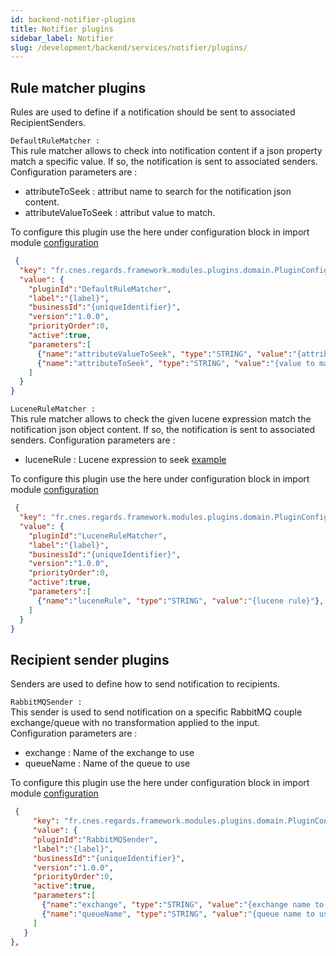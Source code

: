 ```yaml
---
id: backend-notifier-plugins
title: Notifier plugins
sidebar_label: Notifier 
slug: /development/backend/services/notifier/plugins/
---
```


## Rule matcher plugins

Rules are used to define if a notification should be sent to associated RecipientSenders.

`DefaultRuleMatcher :`  
 This rule matcher allows to check into notification content if a json property match a specific value. If so,  the notification is sent to associated senders.  
 Configuration parameters are :
 - attributeToSeek : attribut name to search for the notification json content. 
 - attributeValueToSeek : attribut value to match.

 To configure this plugin use the here  under configuration block in import module [configuration](../api/configuration/)

```json
 {
  "key": "fr.cnes.regards.framework.modules.plugins.domain.PluginConfiguration",
  "value": {
    "pluginId":"DefaultRuleMatcher",
    "label":"{label}",
    "businessId":"{uniqueIdentifier}",
    "version":"1.0.0",
    "priorityOrder":0,
    "active":true,
    "parameters":[
      {"name":"attributeValueToSeek", "type":"STRING", "value":"{attribute to searh for}"},
      {"name":"attributeToSeek", "type":"STRING", "value":"{value to match}"}
    ]
  }
}      
```

`LuceneRuleMatcher :`  
This rule matcher allows to check the given lucene expression match the notification json object content. If so, the notification is sent to associated senders.
Configuration parameters are :
 - luceneRule : Lucene expression to seek [example](../../../../appendices/lucene-query)

 To configure this plugin use the here  under configuration block in import module [configuration](../api/configuration/)

```json
 {
  "key": "fr.cnes.regards.framework.modules.plugins.domain.PluginConfiguration",
  "value": {
    "pluginId":"LuceneRuleMatcher",
    "label":"{label}",
    "businessId":"{uniqueIdentifier}",
    "version":"1.0.0",
    "priorityOrder":0,
    "active":true,
    "parameters":[
      {"name":"luceneRule", "type":"STRING", "value":"{lucene rule}"},
    ]
  }
}      
```


## Recipient sender plugins

Senders are used to define how to send notification to recipients.

`RabbitMQSender :`  
This  sender is used to send notification on a specific RabbitMQ couple exchange/queue with no transformation applied to the input.  
Configuration parameters are :
 - exchange : Name  of the  exchange to use
 - queueName : Name of the queue to use

 To configure this plugin use the here  under configuration block in import module [configuration](../api/configuration/)

```json
 {
     "key": "fr.cnes.regards.framework.modules.plugins.domain.PluginConfiguration",
     "value": {
     "pluginId":"RabbitMQSender",
     "label":"{label}",
     "businessId":"{uniqueIdentifier}",
     "version":"1.0.0",
     "priorityOrder":0,
     "active":true,
     "parameters":[
       {"name":"exchange", "type":"STRING", "value":"{exchange name to use}"},
       {"name":"queueName", "type":"STRING", "value":"{queue name to use}"}
     ]
   }
},
```
